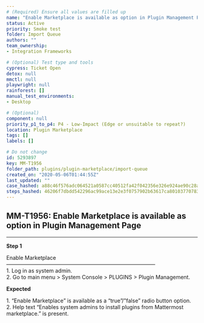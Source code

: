 ```yaml
---
# (Required) Ensure all values are filled up
name: "Enable Marketplace is available as option in Plugin Management Page"
status: Active
priority: Smoke test
folder: Import Queue
authors: ""
team_ownership: 
- Integration Frameworks

# (Optional) Test type and tools
cypress: Ticket Open
detox: null
mmctl: null
playwright: null
rainforest: []
manual_test_environments: 
- Desktop

# (Optional)
component: null
priority_p1_to_p4: P4 - Low-Impact (Edge or unsuitable to repeat?)
location: Plugin Marketplace
tags: []
labels: []

# Do not change
id: 5293897
key: MM-T1956
folder_path: plugins/plugin-marketplace/import-queue
created_on: "2020-05-06T01:44:55Z"
last_updated: ""
case_hashed: a88c46f576adc064521a0587cc40512fa42f042356e326e924ae90c28a9be8144f5f3e9ff19fb9f29c74c01166025f38
steps_hashed: 46206f7dbdd542296ac99ace13e2e3f0757902b63617ca80103770783f80422999fe509150246ead1ec76844c0af19e0
---
```


## MM-T1956: Enable Marketplace is available as option in Plugin Management Page

---

**Step 1**

Enable Marketplace\
————————————————————————————\
1\. Log in as system admin.\
2\. Go to main menu > System Console > PLUGINS > Plugin Management.

**Expected**

1\. “Enable Marketplace” is available as a “true”/”false” radio button option.\
2\. Help text “Enables system admins to install plugins from Mattermost marketplace.” is present.
